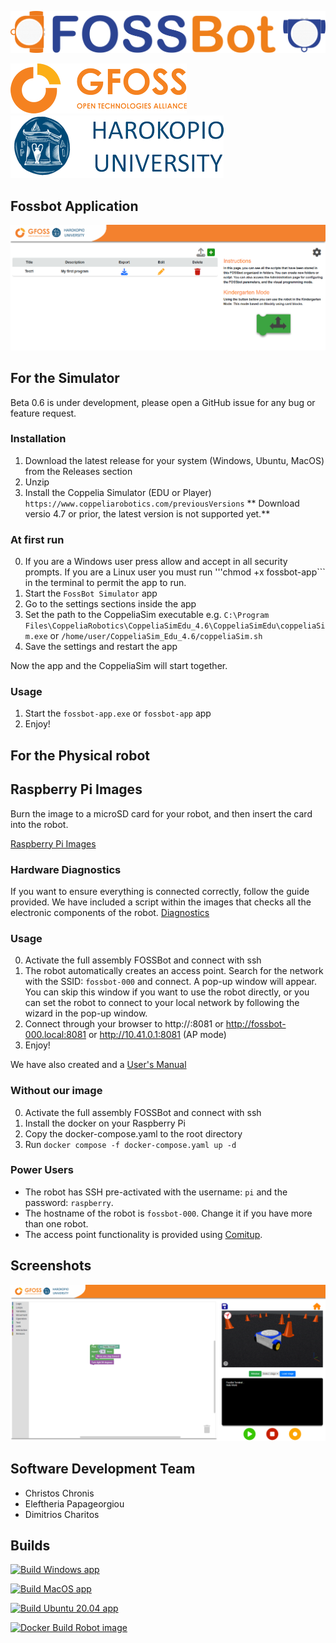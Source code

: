 ![](images/superlogo.png)

![](images/gfoss_en.png)
![](images/hua_en.png)
## Fossbot Application
![](images/screen1.png)

## For the Simulator 

Beta 0.6 is under development, please open a GitHub issue for any bug or feature request.

### Installation
1) Download the latest release for your system (Windows, Ubuntu, MacOS) from the Releases section
2) Unzip
3) Install the Coppelia Simulator (EDU or Player) ```https://www.coppeliarobotics.com/previousVersions```
** Download versio 4.7 or prior, the latest version is not supported yet.**

### At first run
0) If you are a Windows user press allow and accept in all security prompts. If you are a Linux user you must run '''chmod +x fossbot-app``` in the terminal to permit the app to run.
1) Start the ```FossBot Simulator``` app
2) Go to the settings sections inside the app
3) Set the path to the CoppeliaSim executable e.g. ```C:\Program Files\CoppeliaRobotics\CoppeliaSimEdu_4.6\CoppeliaSimEdu\coppeliaSim.exe``` or ```/home/user/CoppeliaSim_Edu_4.6/coppeliaSim.sh```
4) Save the settings and restart the app

Now the app and the CoppeliaSim will start together.

### Usage
1) Start the ```fossbot-app.exe``` or ```fossbot-app```  app
2) Enjoy!


## For the Physical robot 

## Raspberry Pi Images

Burn the image to a microSD card for your robot, and then insert the card into the robot.

[Raspberry Pi Images](http://83.212.81.212:8080/)

### Hardware Diagnostics

If you want to ensure everything is connected correctly, follow the guide provided. We have included a script within the images that checks all the electronic components of the robot.
[Diagnostics](https://github.com/chronis10/fossbot-hardware/blob/main/electronics_instructions/FOSSBot%20Diagnostics.pdf)

### Usage
0) Activate the full assembly FOSSBot and connect with ssh
1) The robot automatically creates an access point. Search for the network with the SSID: ```fossbot-000``` and connect. A pop-up window will appear. You can skip this window if you want to use the robot directly, or you can set the robot to connect to your local network by following the wizard in the pop-up window.
2) Connect through your browser to http://<Raspberry Pi ip>:8081 or http://fossbot-000.local:8081 or http://10.41.0.1:8081 (AP mode)
3) Enjoy!

We have also created and a [User's Manual](https://github.com/chronis10/fossbot-hardware/blob/main/electronics_instructions/FOSSBot%20User%E2%80%99s%20Manual.pdf)

### Without our image
0) Activate the full assembly FOSSBot and connect with ssh
1) Install the docker on your Raspberry Pi
2) Copy the docker-compose.yaml to the root directory
3) Run ```docker compose -f docker-compose.yaml up -d```

### Power Users
* The robot has SSH pre-activated with the username: `pi` and the password: `raspberry`.
* The hostname of the robot is `fossbot-000`. Change it if you have more than one robot.
* The access point functionality is provided using [Comitup](https://davesteele.github.io/comitup/).

## Screenshots
![](images/blockly_coppelia.png)




## Software Development Team
* Christos Chronis
* Eleftheria Papageorgiou
* Dimitrios Charitos

## Builds
[![Build Windows app](https://github.com/chronis10/fossbot-app/actions/workflows/windows_app.yml/badge.svg)](https://github.com/chronis10/fossbot-app/actions/workflows/windows_app.yml)

[![Build MacOS app](https://github.com/chronis10/fossbot-app/actions/workflows/macos_app.yml/badge.svg)](https://github.com/chronis10/fossbot-app/actions/workflows/macos_app.yml)

[![Build Ubuntu 20.04 app](https://github.com/chronis10/fossbot-app/actions/workflows/ubuntu_20_04_app.yml/badge.svg)](https://github.com/chronis10/fossbot-app/actions/workflows/ubuntu_20_04_app.yml)

[![Docker Build Robot image](https://github.com/chronis10/fossbot-app/actions/workflows/robot_image.yml/badge.svg)](https://github.com/chronis10/fossbot-app/actions/workflows/robot_image.yml)

